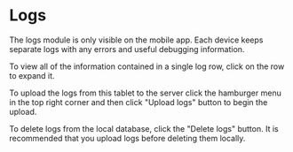 # Logs
The logs module is only visible on the mobile app. Each device keeps separate logs with any errors and useful debugging information.

To view all of the information contained in a single log row, click on the row to expand it.

To upload the logs from this tablet to the server click the hamburger menu in the top right corner and then click "Upload logs" button to begin the upload.

To delete logs from the local database, click the "Delete logs" button. It is recommended that you upload logs before deleting them locally.

